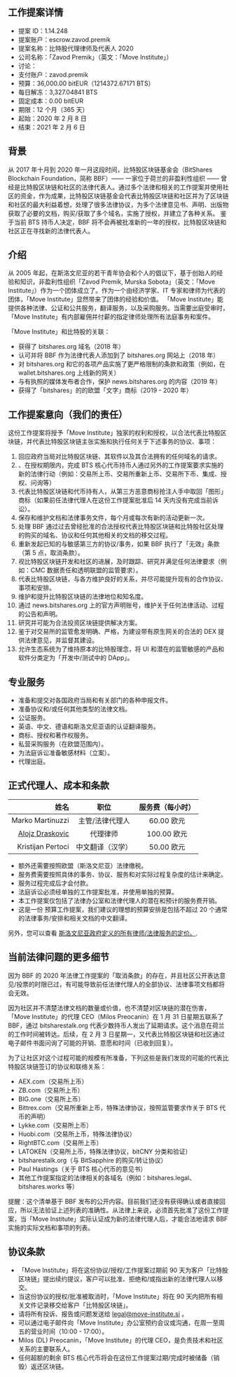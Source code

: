 ## 工作提案详情

- 提案 ID：1.14.248
- 提案账户：escrow.zavod.premik
- 提案名称：比特股代理律师及代表人 2020
- 公司名称：「Zavod Premik」（英文：「Move Institute」）
- 讨论：
- 支付账户：zavod.premik
- 预算：36,000.00 bitEUR（1214372.67171 BTS）
- 每日解冻：3,327.04841 BTS
- 固定成本：0.00 bitEUR
- 期限：12 个月（365 天）
- 起始：2020 年 2 月 8 日
- 结束：2021 年 2 月 6 日

## 背景

从 2017 年十月到 2020 年一月这段时间，比特股区块链基金会（BitShares Blockchain Foundation，简称 BBF）—— 一家位于荷兰的非盈利性组织 —— 曾经是比特股区块链和社区的法律代表人。通过多个法律和相关的工作提案并使用社区的资金，作为成果，比特股区块链基金会代表比特股区块链和社区并为了区块链和社区的最大利益着想，处理了很多法律协议，为多个法律意见书、声明、出版物获取了必要的文档，购买/获取了多个域名，实施了授权，并建立了各种关系。
鉴于当前 BTS 持币人决定，BBF 将不会再被批准新的一年的授权，比特股区块链和社区正在寻找新的法律代表人。

## 介绍

从 2005 年起，在斯洛文尼亚的若干青年协会和个人的倡议下，基于创始人的经验和知识，非盈利性组织「Zavod Premik, Murska Sobota」（英文：「Move Institute」）作为一个团体成立了。作为一个由经济学家、IT 专家和律师为代表的团体，「Move Institute」显然带来了团体的经验和价值。
「Move Institute」能提供各种法律、公证和公共服务，翻译服务，以及采购服务。当需要出庭受审时，「Move Institute」有内部雇佣并付薪的指定律师处理所有法庭事务和案件。

「Move Institute」和比特股的关联：
- 获得了 bitshares.org 域名（2018 年）
- 认可并将 BBF 作为法律代表人添加到了 bitshares.org 网站上（2018 年）
- 对 bitshares.org 和它的各项产品实施了更严格限制的条款和政策（例如，在 wallet.bitshares.org 上线新的网关）
- 与有执照的媒体发布者合作，保护 news.bitshares.org 的内容（2019 年）
- 获得了「bitshares」的的欧盟「文字」商标（2019 - 2020 年）

## 工作提案意向（我们的责任）

这份工作提案将授予「Move Institute」独家的权利和授权，以合法代表比特股区块链，并代表比特股区块链主张实施和执行任何关于下述事务的协议、事项：

1. 回应政府当局对比特股区块链、其软件以及其合法拥有的任何域名的请求。
2. 、在授权期限内，完成 BTS 核心代币持币人通过另外的工作提案要求实施的新的法律行动（例如：交易所上币、交易所重新上币、交易所下币、集成、授权、问询等）
3. 代表比特股区块链和代币持有人，从第三方恶意商标抢注人手中取回「图形」商标（如果前任法律代理人在这份工作提案批准后 14 天内没有完成当前诉讼）。
4. 保存和维护文档和法律事务文件，每个月或每次有新的活动更新一次。
5. 处理 BBF 通过过去曾经批准的合法授权代表比特股区块链和比特股社区处理的购买的域名、协议和任何其他相关的文档的移交过程。
6. 重新发起已知的与敏感第三方的协议/事务，如果 BBF 执行了「无效」条款（第 5 点，取消条款）。
7. 视比特股区块链开发和社区的进展，及时跟踪、研究并满足任何法律要求（例如：CMC 数据责任和透明联盟的监管要求）。
8. 代表比特股区块链，与各方维护良好的关系，并尽可能提升现有的合作协议、事项和安排。
9. 维护和提升比特股区块链的法律地位和知名度。
10. 通过 news.bitshares.org 上的官方声明账号，维护关于任何法律活动、过程的公告和声明。
11. 研究并可能为合法投资区块链提供解决方案。
12. 鉴于对交易所的监管愈发明确、严格，为建设带有原生网关的合法的 DEX 提供法律意见，并监督其建设。
13. 允许生态系统为了维持原本的比特股理念，将 UI 和潜在的监管敏感的产品和软件分类定为「开发中/测试中的 DApp」。

## 专业服务

- 准备和提交对各国政府当局和有关部门的各种申报文件。
- 准备协议和/或任何其他类型的法律文档。
- 公证服务。
- 英语、中文、德语和斯洛文尼亚语的认证翻译服务。
- 商标、授权和著作权服务。
- 私营采购服务（在欧盟范围内）。
- 为法庭诉讼准备敏感材料（立案）。
- 代理出庭。

## 正式代理人、成本和条款

| 姓名                     |  职位             | 服务费（每小时）|
| ------------------------:|:--------------------: |:----------------------:|
| Marko Martinuzzi         | 主管/法律代理人 | 60.00 欧元 |
| [Alojz Draskovic](https://www.bizi.si/ODVETNIK-ALOJZ-DRASKOVIC/)          | 代理律师               | 100.00 欧元 |
| Kristijan Pertoci        | 中文翻译（汉学） | 50.00 欧元 |

- 额外还需要按照欧盟（斯洛文尼亚）法律缴税。
- 服务费需要按照具体的事务、协议、服务和对实际过程复杂度的估计来确定。
- 服务过程完成后才会付款。
- 法庭诉讼必须经单独的工作提案批准，并使用单独的预算。
- 本工作提案仅包括了法律办公室和法律代理人的潜在和预计的服务费开销。
- 这是一份 预算工作提案，我们建议的理想的预算安排是包括不超过 20 个通常的法律事务/安排和相关文档的中文翻译。

另外，您可以查看 [斯洛文尼亚政府定义的所有律师/法律服务的定价。](http://www.pisrs.si/Pis.web/pregledPredpisa?id=TARI184).

## 当前法律问题的更多细节

因为 BBF 的 2020 年法律工作提案的「取消条款」的存在，并且社区公开表达意见/投票的时限已过，有可能导致前任法律代理人的全部协议、法律事项文档都将会无效。

因为社区并不清楚法律文档的数量或价值，也不清楚对区块链的潜在伤害，「Move Institute」的代理 CEO（Milos Preocanin）在 1 月 31 日星期五联系了 BBF，通过 bitsharestalk.org 代表少数持币人发出了延期请求。这个消息在荷兰的工作时间被转达。后续，在 2 月 3 日星期一，又代表比特股区块链和社区通过电子邮件书面问询了可能的开销、意愿和时间（已收到回复）。

为了让社区对这个过程可能的规模有所准备，下列这些是我们发现的可能的代表比特股区块链签订的协议和联络关系：

- AEX.com（交易所上币）
- ZB.com（交易所上币）
- BIG.one（交易所上币）
- Bittrex.com（交易所重新上币，特殊法律协议，按照监管要求作关于 BTS 代币的声明）
- Lykke.com（交易所上币）
- Huobi.com（交易所上币，特殊法律协议）
- RightBTC.com（交易所上币）
- LATOKEN（交易所上币，特殊法律协议，bitCNY 分类和验证）
- bitsharestalk.org（与 BitSapphire 的购买/转让协议）
- Paul Hastings（关于 BTS 核心代币的意见书）
- 其他工作提案指定的法律相关的各域名（例如：bitshares.legal、bitshares.works 等）

提醒：这个清单基于 BBF 发布的公开内容。目前我们还没有获得确认或者直接回应，所以无法验证上述列表的准确性。从法律上来说，必须首先批准了这份工作提案，当「Move Institute」实际认证成为新的法律代理人后，才能合法地请求 BBF 实施的实际文档和事项的列表。

## 协议条款

- 「Move Institute」将在这份协议/授权/工作提案过期前 90 天为客户「比特股区块链」提出续约提议，客户可以批准、拒绝和/或指出新的法律代理人以移交。
- 当这份协议的授权/批准被取消时，「Move Institute」将在 90 天内把所有相关文件记录移交给客户「比特股区块链」。
- 请将所有投诉、报告或问题发送给 legal@move-institute.si 。
- 可以通过电子邮件向「Move Institute」办公室预约会议或沟通，在周一至周五的营业时间（10:00 - 17:00）。
- Milos (DL) Preocanin，「Move Institute」的代理 CEO，是负责技术和社区关系的主要联系人。
- 任何超额的剩余 BTS 核心代币将会在这份工作提案过期/完成时被储备（销毁）返还区块链。

